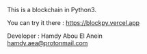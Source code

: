 This is a blockchain in Python3.    
    

You can try it there :    https://blockpy.vercel.app    
   
   
Developer : Hamdy Abou El Anein    
hamdy.aea@protonmail.com   
